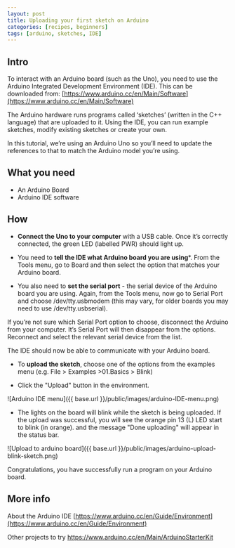 ```yaml
---
layout: post
title: Uploading your first sketch on Arduino
categories: [recipes, beginners]
tags: [arduino, sketches, IDE]
---
```


## Intro
To interact with an Arduino board (such as the Uno), you need to use the Arduino Integrated Development Environment (IDE). This can be downloaded from: [https://www.arduino.cc/en/Main/Software](https://www.arduino.cc/en/Main/Software)

The Arduino hardware runs programs called ‘sketches’ (written in the C++ language) that are uploaded to it. Using the IDE, you can run example sketches, modify existing sketches or create your own.

In this tutorial, we’re using an Arduino Uno so you’ll need to update the references to that to match the Arduino model you’re using.

## What you need

- An Arduino Board
- Arduino IDE software


## How

- **Connect the Uno to your computer** with a USB cable. Once it’s correctly connected, the green LED (labelled PWR) should light up.

- You need to **tell the IDE what Arduino board you are using***. From the Tools menu, go to Board and then select the option that matches your Arduino board.

- You also need to **set the serial port** - the serial device of the Arduino board you are using. Again, from the Tools menu, now go to Serial Port and choose  /dev/tty.usbmodem (this may vary, for older boards you may need to use /dev/tty.usbserial).

If you’re not sure which Serial Port option to choose, disconnect the Arduino from your computer. It’s Serial Port will then disappear from the options. Reconnect and select the relevant serial device from the list.

The IDE should now be able to communicate with your Arduino board.

- To **upload the sketch**, choose one of the options from the examples menu (e.g. File > Examples >01.Basics > Blink)


- Click the "Upload" button in the environment.

![Arduino IDE menu]({{ base.url }}/public/images/arduino-IDE-menu.png)


- The lights on the board will blink while the sketch is being uploaded. If the upload was successful,  you will see the orange pin 13 (L) LED start to blink (in orange). and the message "Done uploading" will appear in the status bar.

![Upload to arduino board]({{ base.url }}/public/images/arduino-upload-blink-sketch.png)


Congratulations, you have successfully run a program on your Arduino board.



## More info

About the Arduino IDE
[https://www.arduino.cc/en/Guide/Environment](https://www.arduino.cc/en/Guide/Environment)

Other projects to try
[https://www.arduino.cc/en/Main/ArduinoStarterKit
](https://www.arduino.cc/en/Main/ArduinoStarterKit)
